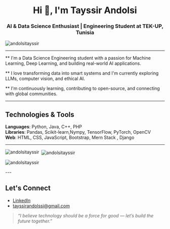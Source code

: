 <h1 align="center">Hi 👋, I'm Tayssir Andolsi</h1>
<h3 align="center">AI & Data Science Enthusiast | Engineering Student at TEK-UP, Tunisia</h3>
<p align="left"> <img src="https://komarev.com/ghpvc/?username=andolsitayssir&label=Profile%20views&color=0e75b6&style=flat" alt="andolsitayssir" /> </p>


---
** I'm a Data Science Engineering student with a passion for Machine Learning, Deep Learning, and building real-world AI applications.

** I love transforming data into smart systems and I'm currently exploring LLMs, computer vision, and ethical AI.

** I'm continuously learning, contributing to open-source, and connecting with global communities.

---

##  Technologies & Tools

**Languages**: Python, Java, C++, PHP                                   
**Libraries**: Pandas, Scikit-learn,Nympy, TensorFlow, PyTorch, OpenCV                                                                       
**Web**: HTML, CSS, JavaScript, Bootstrap, Mern Stack , Django

---
<p><img align="left" src="https://github-readme-stats.vercel.app/api/top-langs?username=andolsitayssir&show_icons=true&locale=en&layout=compact" alt="andolsitayssir" /></p>

<p>&nbsp;<img align="center" src="https://github-readme-stats.vercel.app/api?username=andolsitayssir&show_icons=true&locale=en" alt="andolsitayssir" /></p>

<p><img align="center" src="https://github-readme-streak-stats.herokuapp.com/?user=andolsitayssir&" alt="andolsitayssir" /></p>
---

##  Let's Connect

-  [LinkedIn](https://www.linkedin.com/in/tayssir-landolssi-ba1930279/)
-  tayssirandolssi@gmail.com

> *“I believe technology should be a force for good — let’s build the future together.”*
